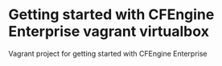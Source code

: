 Getting started with CFEngine Enterprise vagrant virtualbox
===========================================================

Vagrant project for getting started with CFEngine Enterprise
